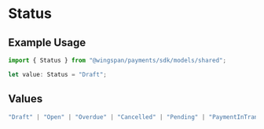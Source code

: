 # Status

## Example Usage

```typescript
import { Status } from "@wingspan/payments/sdk/models/shared";

let value: Status = "Draft";
```

## Values

```typescript
"Draft" | "Open" | "Overdue" | "Cancelled" | "Pending" | "PaymentInTransit" | "Paid"
```